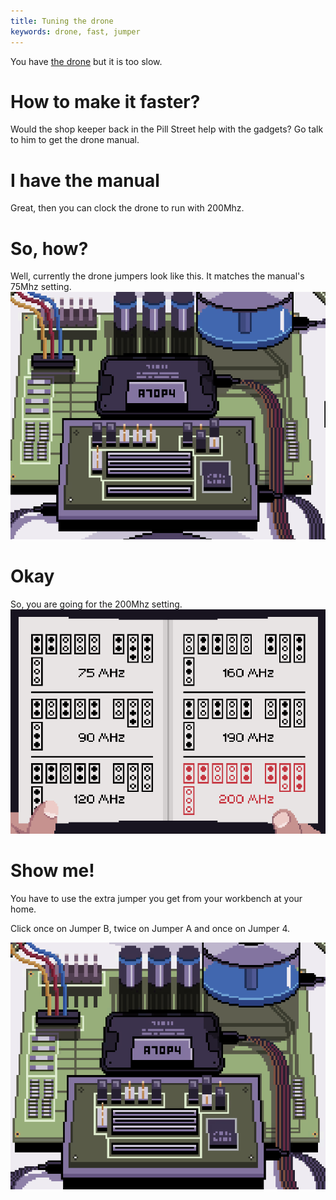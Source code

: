 ```yaml
---
title: Tuning the drone
keywords: drone, fast, jumper
---
```


You have [the drone](050-drone.md) but it is too slow.

# How to make it faster?
Would the shop keeper back in the Pill Street help with the gadgets? Go talk to him to get the drone manual.

# I have the manual
Great, then you can clock the drone to run with 200Mhz.

# So, how?
Well, currently the drone jumpers look like this. It matches the manual's 75Mhz setting.
![Drone 75Mhz](drone75mhz.png)

# Okay
So, you are going for the 200Mhz setting.
![Drone manual](dronemanual.png)

# Show me!
You have to use the extra jumper you get from your workbench at your home.

Click once on Jumper B, twice on Jumper A and once on Jumper 4.

![Drone 75Mhz](drone200mhz.png)
